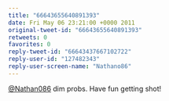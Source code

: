 ```yaml
---
title: "66643655640891393"
date: Fri May 06 23:21:00 +0000 2011
original-tweet-id: "66643655640891393"
retweets: 0
favorites: 0
reply-tweet-id: "66643437667102722"
reply-user-id: "127482343"
reply-user-screen-name: "Nathano86"
---
```

<a href="https://twitter.com/Nathan086">@Nathan086</a> dim probs. Have fun getting shot!
